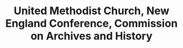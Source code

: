 ---
layout: repo
title: "United Methodist Church, New England Conference, Commission on Archives and History"
id: 18097
permalink: repos/18097/
---